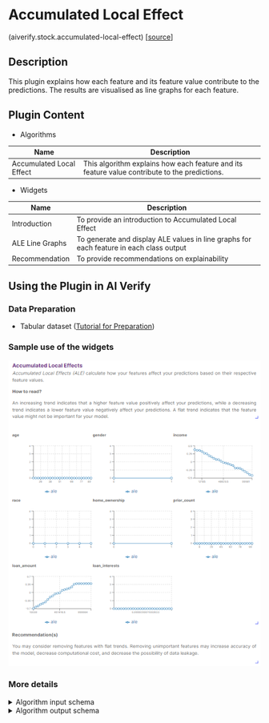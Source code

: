 # Accumulated Local Effect
(aiverify.stock.accumulated-local-effect) [[source](https://github.com/IMDA-BTG/aiverify/tree/main/aiverify.stock.accumulated-local-effect)]

## Description

This plugin explains how each feature and its feature value contribute to the predictions. The results are visualised as line graphs for each feature.

## Plugin Content
- Algorithms
  
| Name                    | Description                                                                                                    |
| ----------------------- | -------------------------------------------------------------------------------------------------------------- |
| Accumulated Local Effect | This algorithm explains how each feature and its feature value contribute to the predictions. |


- Widgets

| Name            | Description                                                                            |
| --------------- | -------------------------------------------------------------------------------------- |
| Introduction    | To provide an introduction to Accumulated Local Effect                        |
| ALE Line Graphs | To generate and display ALE values in line graphs for each feature in each class output |
| Recommendation  | To provide recommendations on explainability                               |

## Using the Plugin in AI Verify
### Data Preparation
- Tabular dataset ([Tutorial for Preparation](www.test.com))


### Sample use of the widgets

![ALE sample](images/ale_sample.png)


### More details
<details>
<summary> Algorithm input schema </summary>

```json
{
    "title": "Algorithm Plugin Input Arguments",
    "description": "A schema for algorithm plugin input arguments",
    "type": "object",
    "properties": {
    }
}
```

</details>

<details>
<summary>Algorithm output schema </summary>

```json
{
    "title": "Algorithm Plugin Output Arguments",
    "description": "A schema for algorithm plugin output arguments",
    "type": "object",
    "required": [
      "feature_names",
      "results"
    ],
    "minProperties": 1,
    "properties": {
      "feature_names": {
        "type": "array",
        "description": "Array of feature names",
        "minItems": 1,
        "items": {
          "type": "string"
        }
      },
      "results": {
        "title": "Matrix of feature values (# feature names)",
        "description": "The results of feature names",
        "type": "array",
        "minItems": 1,
        "items": {
          "description": "Results of indices, ale, and size",
          "type": "object",
          "required": [
            "indices",
            "ale",
            "size"
          ],
          "minProperties": 3,
          "properties": {
            "indices": {
              "title": "Indices",
              "type": "array",
              "minItems": 1,
              "items": {
                "type": "number"
              }
            },
            "ale": {
              "title": "ale (# of indices)",
              "type": "array",
              "minItems": 1,
              "items": {
                "type": "number"
              }
            },
            "size": {
              "title": "size (# of indices)",
              "type": "array",
              "minItems": 1,
              "items": {
                "type": "number"
              }
            }
          }
        }
      }
    }
  }
```

</details>